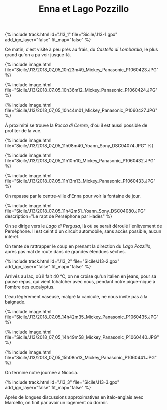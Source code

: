 ﻿---
title: "Enna et Lago Pozzillo"
permalink: /Sicile/J13/
sidebar:
  nav: "sicile"
enable_tracks: true
---

{% include track.html id="J13_1" file="Sicile/J13-1.gpx" add_ign_layer="false" fit_map="false" %}

Ce matin, c'est visite à peu près au frais, du *Castello di Lombardia*, le plus grand qu'on a pu voir jusque-là.

{% include image.html file="Sicile/J13/2018_07_05_10h23m49_Mickey_Panasonic_P1060423.JPG" %}

{% include image.html file="Sicile/J13/2018_07_05_10h36m12_Mickey_Panasonic_P1060424.JPG" %}

{% include image.html file="Sicile/J13/2018_07_05_10h44m01_Mickey_Panasonic_P1060427.JPG" %}

À proximité se trouve la *Rocca di Cerere*, d'où il est aussi possible de profiter de la vue.

{% include image.html file="Sicile/J13/2018_07_05_11h08m40_Yoann_Sony_DSC04074.JPG" %}

{% include image.html file="Sicile/J13/2018_07_05_11h10m10_Mickey_Panasonic_P1060432.JPG" %}

{% include image.html file="Sicile/J13/2018_07_05_11h13m13_Mickey_Panasonic_P1060433.JPG" %}

On repasse par le centre-ville d'Enna pour voir la fontaine de jour.

{% include image.html file="Sicile/J13/2018_07_05_11h42m51_Yoann_Sony_DSC04080.JPG" description="Le rapt de Perséphone par Hadès" %}

On se dirige vers le *Lago di Pergusa*, là où se serait déroulé l'enlèvement de Perséphone. Il est ceint d'un circuit automobile, sans accès possible, aucun intérêt.

On tente de rattrapper le coup en prenant la direction du *Lago Pozzillo*, après pas mal de route dans de grandes étendues sèches.

{% include track.html id="J13_2" file="Sicile/J13-2.gpx" add_ign_layer="false" fit_map="false" %}

Arrivés au lac, où il fait 40 °C, on ne croise qu'un italien en jeans, pour sa pause repas, qui vient tchatcher avec nous, pendant notre pique-nique à l'ombre des eucalyptus.

L'eau légèrement vaseuse, malgré la canicule, ne nous invite pas à la baignade.

{% include image.html file="Sicile/J13/2018_07_05_14h42m35_Mickey_Panasonic_P1060435.JPG" %}

{% include image.html file="Sicile/J13/2018_07_05_14h49m58_Mickey_Panasonic_P1060440.JPG" %}

{% include image.html file="Sicile/J13/2018_07_05_15h08m13_Mickey_Panasonic_P1060441.JPG" %}

On termine notre journée à Nicosia.

{% include track.html id="J13_3" file="Sicile/J13-3.gpx" add_ign_layer="false" fit_map="false" %}

Après de longues discussions approximatives en italo-anglais avec Marcello, on finit par avoir un logement où dormir.

